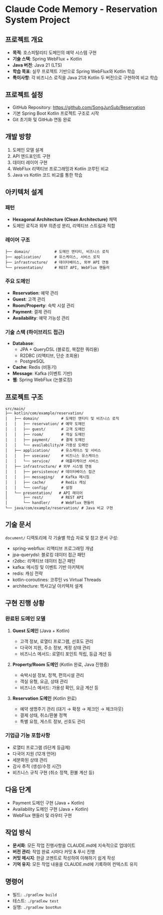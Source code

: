# Claude Code Memory - Reservation System Project

## 프로젝트 개요
- **목적**: 호스피탈리티 도메인의 예약 시스템 구현
- **기술 스택**: Spring WebFlux + Kotlin
- **Java 버전**: Java 21 (LTS)
- **학습 목표**: 실무 프로젝트 기반으로 Spring WebFlux와 Kotlin 학습
- **특이사항**: 각 비즈니스 로직을 Java 21과 Kotlin 두 버전으로 구현하여 비교 학습

## 프로젝트 설정
- GitHub Repository: https://github.com/SongJunSub/Reservation
- 기본 Spring Boot Kotlin 프로젝트 구조로 시작
- Git 초기화 및 GitHub 연동 완료

## 개발 방향
1. 도메인 모델 설계
2. API 엔드포인트 구현
3. 데이터 레이어 구현
4. WebFlux 리액티브 프로그래밍과 Kotlin 코루틴 비교
5. Java vs Kotlin 코드 비교를 통한 학습

## 아키텍처 설계
### 패턴
- **Hexagonal Architecture (Clean Architecture)** 채택
- 도메인 로직과 외부 의존성 분리, 리액티브 스트림과 적합

### 레이어 구조
```
├── domain/           # 도메인 엔티티, 비즈니스 로직
├── application/      # 유스케이스, 서비스 로직  
├── infrastructure/   # 데이터베이스, 외부 API 연동
└── presentation/     # REST API, WebFlux 핸들러
```

### 주요 도메인
- **Reservation**: 예약 관리
- **Guest**: 고객 관리
- **Room/Property**: 숙박 시설 관리
- **Payment**: 결제 관리
- **Availability**: 예약 가능성 관리

### 기술 스택 (하이브리드 접근)
- **Database**: 
  - JPA + QueryDSL (블로킹, 복잡한 쿼리용)
  - R2DBC (리액티브, 단순 조회용)
  - PostgreSQL
- **Cache**: Redis (비동기)
- **Message**: Kafka (이벤트 기반)
- **웹**: Spring WebFlux (논블로킹)

## 프로젝트 구조
```
src/main/
├── kotlin/com/example/reservation/
│   ├── domain/          # 도메인 엔티티 및 비즈니스 로직
│   │   ├── reservation/ # 예약 도메인
│   │   ├── guest/       # 고객 도메인  
│   │   ├── room/        # 객실 도메인
│   │   ├── payment/     # 결제 도메인
│   │   └── availability/# 가용성 도메인
│   ├── application/     # 유스케이스 및 서비스
│   │   ├── usecase/     # 비즈니스 유스케이스
│   │   └── service/     # 애플리케이션 서비스
│   ├── infrastructure/ # 외부 시스템 연동
│   │   ├── persistence/ # 데이터베이스 접근
│   │   ├── messaging/   # Kafka 메시징
│   │   ├── cache/       # Redis 캐싱
│   │   └── config/      # 설정
│   └── presentation/   # API 레이어
│       ├── rest/        # REST API
│       └── handler/     # WebFlux 핸들러
└── java/com/example/reservation/ # Java 비교 구현
```

## 기술 문서
`document/` 디렉토리에 각 기술별 학습 자료 및 참고 문서 구성:
- spring-webflux: 리액티브 프로그래밍 개념
- jpa-querydsl: 블로킹 데이터 접근 패턴  
- r2dbc: 리액티브 데이터 접근 패턴
- kafka: 메시징 및 이벤트 기반 아키텍처
- redis: 캐싱 전략
- kotlin-coroutines: 코루틴 vs Virtual Threads
- architecture: 헥사고날 아키텍처 설계

## 구현 진행 상황

### 완료된 도메인 모델
1. **Guest 도메인** (Java + Kotlin)
   - 고객 정보, 로열티 프로그램, 선호도 관리
   - 다국어 지원, 주소 정보, 계정 상태 관리
   - 비즈니스 메서드: 로열티 포인트 적립, 등급 계산 등

2. **Property/Room 도메인** (Kotlin 완료, Java 진행중)
   - 숙박시설 정보, 정책, 편의시설 관리
   - 객실 유형, 요금, 상태 관리
   - 비즈니스 메서드: 가용성 확인, 요금 계산 등

3. **Reservation 도메인** (Kotlin 완료)
   - 예약 생명주기 관리 (대기 → 확정 → 체크인 → 체크아웃)
   - 결제 상태, 취소/환불 정책
   - 특별 요청, 게스트 정보, 선호도 관리

### 기업급 기능 포함사항
- 로열티 프로그램 (5단계 등급제)
- 다국어 지원 (12개 언어)
- 세분화된 상태 관리
- 감사 추적 (생성/수정 시간)
- 비즈니스 규칙 구현 (취소 정책, 환불 계산 등)

## 다음 단계
- Payment 도메인 구현 (Java + Kotlin)
- Availability 도메인 구현 (Java + Kotlin)
- WebFlux 핸들러 및 라우터 구현

## 작업 방식
- **문서화**: 모든 작업 진행사항을 CLAUDE.md에 지속적으로 업데이트
- **버전 관리**: 작업 완료 시마다 커밋 & 푸시 진행
- **커밋 메시지**: 한글 코멘트로 작성하여 이해하기 쉽게 작성
- **기억 유지**: 모든 작업 내용을 CLAUDE.md에 기록하여 컨텍스트 유지

## 명령어
- 빌드: `./gradlew build`
- 테스트: `./gradlew test`
- 실행: `./gradlew bootRun`